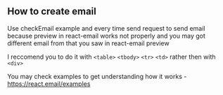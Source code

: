 ## How to create email

Use checkEmail example and every time send request to send email because preview in react-email works not properly
and you may got different email from that you saw in react-email preview

I reccomend you to do it with `<table>` `<tbody>` `<tr>` `<td>` rather then with `<div>`

You may check examples to get understanding how it works - https://react.email/examples
